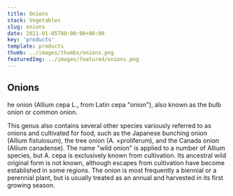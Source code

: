 ```yaml
---
title: Onions
stack: Vegetables
slug: onions
date: 2021-01-05T00:00:00+00:00
key: 'products'
template: products
thumb: ../images/thumbs/onions.png
featuredImg: ../images/featured/onions.png
---
```

## Onions

he onion (Allium cepa L., from Latin cepa "onion"), also known as the bulb onion or common onion.


This genus also contains several other species variously referred to as onions and cultivated for food, such as the Japanese bunching onion (Allium fistulosum), the tree onion (A. ×proliferum), and the Canada onion (Allium canadense). The name "wild onion" is applied to a number of Allium species, but A. cepa is exclusively known from cultivation. Its ancestral wild original form is not known, although escapes from cultivation have become established in some regions. The onion is most frequently a biennial or a perennial plant, but is usually treated as an annual and harvested in its first growing season.